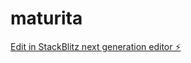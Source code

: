 # maturita

[Edit in StackBlitz next generation editor ⚡️](https://stackblitz.com/~/github.com/martinfilous88/maturita)